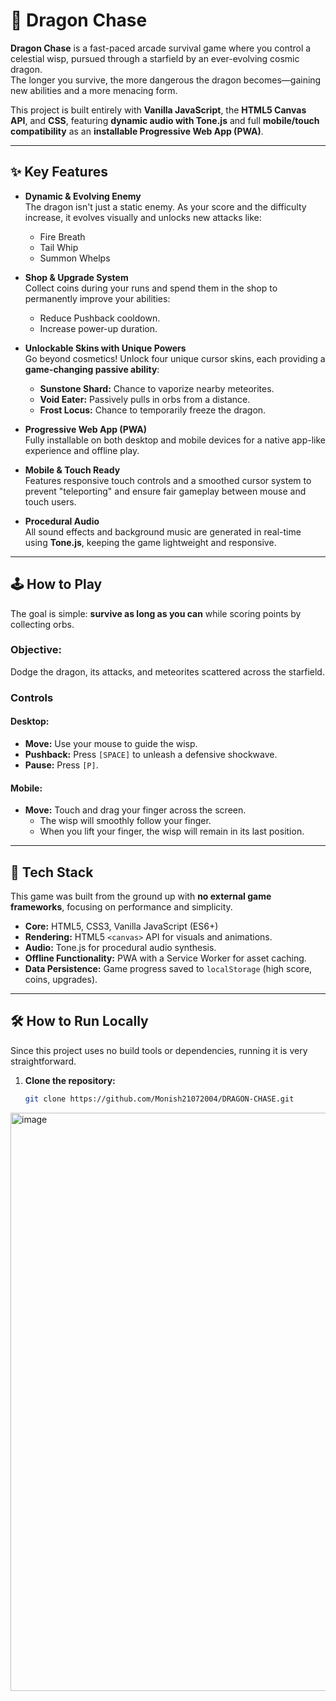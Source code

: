 # 🐉 Dragon Chase

**Dragon Chase** is a fast-paced arcade survival game where you control a celestial wisp, pursued through a starfield by an ever-evolving cosmic dragon.  
The longer you survive, the more dangerous the dragon becomes—gaining new abilities and a more menacing form.

This project is built entirely with **Vanilla JavaScript**, the **HTML5 Canvas API**, and **CSS**, featuring **dynamic audio with Tone.js** and full **mobile/touch compatibility** as an **installable Progressive Web App (PWA)**.

---

## ✨ Key Features

- **Dynamic & Evolving Enemy**  
  The dragon isn't just a static enemy. As your score and the difficulty increase, it evolves visually and unlocks new attacks like:
  - Fire Breath
  - Tail Whip
  - Summon Whelps

- **Shop & Upgrade System**  
  Collect coins during your runs and spend them in the shop to permanently improve your abilities:
  - Reduce Pushback cooldown.
  - Increase power-up duration.

- **Unlockable Skins with Unique Powers**  
  Go beyond cosmetics! Unlock four unique cursor skins, each providing a **game-changing passive ability**:
  - **Sunstone Shard:** Chance to vaporize nearby meteorites.  
  - **Void Eater:** Passively pulls in orbs from a distance.  
  - **Frost Locus:** Chance to temporarily freeze the dragon.  

- **Progressive Web App (PWA)**  
  Fully installable on both desktop and mobile devices for a native app-like experience and offline play.

- **Mobile & Touch Ready**  
  Features responsive touch controls and a smoothed cursor system to prevent "teleporting" and ensure fair gameplay between mouse and touch users.

- **Procedural Audio**  
  All sound effects and background music are generated in real-time using **Tone.js**, keeping the game lightweight and responsive.

---

## 🕹️ How to Play

The goal is simple: **survive as long as you can** while scoring points by collecting orbs.

### Objective:
Dodge the dragon, its attacks, and meteorites scattered across the starfield.

### Controls

#### **Desktop:**
- **Move:** Use your mouse to guide the wisp.  
- **Pushback:** Press `[SPACE]` to unleash a defensive shockwave.  
- **Pause:** Press `[P]`.

#### **Mobile:**
- **Move:** Touch and drag your finger across the screen.  
  - The wisp will smoothly follow your finger.  
  - When you lift your finger, the wisp will remain in its last position.

---

## 🚀 Tech Stack

This game was built from the ground up with **no external game frameworks**, focusing on performance and simplicity.

- **Core:** HTML5, CSS3, Vanilla JavaScript (ES6+)
- **Rendering:** HTML5 `<canvas>` API for visuals and animations.
- **Audio:** Tone.js for procedural audio synthesis.
- **Offline Functionality:** PWA with a Service Worker for asset caching.
- **Data Persistence:** Game progress saved to `localStorage` (high score, coins, upgrades).

---

## 🛠️ How to Run Locally

Since this project uses no build tools or dependencies, running it is very straightforward.

1. **Clone the repository:**
   ```bash
   git clone https://github.com/Monish21072004/DRAGON-CHASE.git
   ```
<img width="1909" height="925" alt="image" src="https://github.com/user-attachments/assets/2cd50ca1-a476-4e74-882d-a5a7e819d9ea" />







